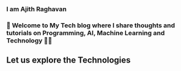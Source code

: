 ### I am Ajith Raghavan
### 👋 Welcome to My Tech blog where I share thoughts and tutorials on Programming, AI, Machine Learning and Technology 🧑‍💻

## Let us explore the Technologies
